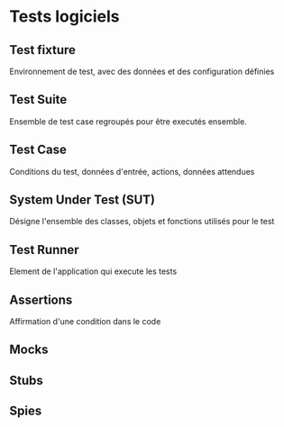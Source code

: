 # Tests logiciels

## Test fixture

Environnement de test, avec des données et des configuration définies

## Test Suite

Ensemble de test case regroupés pour être executés ensemble.

## Test Case

Conditions du test, données d'entrée, actions, données attendues

## System Under Test (SUT)

Désigne l'ensemble des classes, objets et fonctions utilisés pour le test

## Test Runner

Element de l'application qui execute les tests

## Assertions

Affirmation d'une condition dans le code

## Mocks



## Stubs



## Spies

